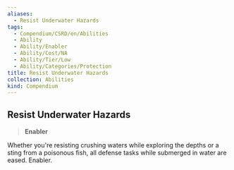 ```yaml
---
aliases:
  - Resist Underwater Hazards
tags:
  - Compendium/CSRD/en/Abilities
  - Ability
  - Ability/Enabler
  - Ability/Cost/NA
  - Ability/Tier/Low
  - Ability/Categories/Protection
title: Resist Underwater Hazards
collection: Abilities
kind: Compendium
---
```

## Resist Underwater Hazards  
>**Enabler**
  
Whether you're resisting crushing waters while exploring the depths or a sting from a poisonous fish, all defense tasks while submerged in water are eased. Enabler.